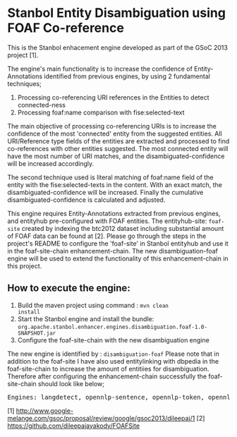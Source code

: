 Stanbol Entity Disambiguation using FOAF Co-reference
======================================================

This is the Stanbol enhacement engine developed as part of the GSoC 2013 project [1]. <br/>

The engine's main functionality is to increase the confidence of Entity-Annotations identified from previous engines, by using 2 fundamental techniques; <br/>
1. Processing co-referencing URI references in the Entities to detect connected-ness
2. Processing foaf:name comparison with fise:selected-text

The main objective of processing co-referencing URIs is to increase the confidence of the most 'connected' entity from the suggested entities. 
All URI/Reference type fields of the entities are extracted and processed to find co-references with other entities suggested. The most connected entity will have the most number of URI matches, and the disambiguated-confidence will be increased accordingly.

The second technique used is literal matching of foaf:name field of the entity with the fise:selected-texts in the content. With an exact match, the disambiguated-confidence will be increased. Finally the cumulative disambiguated-confidence is calculated and adjusted.

This engine requires Entity-Annotations extracted from previous engines, and entityhub pre-configured with FOAF entities. 
The entityhub-site: <code>foaf-site</code> created by indexing the btc2012 dataset including substantial amount of FOAF data can be found at [2]. Please go through the steps in the project's README to configure the 'foaf-site' in Stanbol entityhub and use it in the foaf-site-chain enhancement-chain. The new disambiguation-foaf engine will be used to extend the functionality of this enhancement-chain in this project. 

How to execute the engine:
--------------------------
1. Build the maven project using command : <code>mvn clean install</code> 
2. Start the Stanbol engine and install the bundle: <code>org.apache.stanbol.enhancer.engines.disambiguation.foaf-1.0-SNAPSHOT.jar</code> 
3. Configure the foaf-site-chain with the new disambiguation engine

The new engine is identified by : <code>disambiguation-foaf</code>
Please note that in addition to the foaf-site I have also used entitylinking with dbpedia in the foaf-site-chain to increase the amount of entitiies for disambiguation.
Therefore after configuring the enhancement-chain successfully the foaf-site-chain should look like below; <br/>
<pre>
Engines: langdetect, opennlp-sentence, opennlp-token, opennlp-pos, foaf-site-linking, opennlp-ner, dbpediaLinking, disambiguation-foaf
</pre>

[1] http://www.google-melange.com/gsoc/proposal/review/google/gsoc2013/dileepaj/1
[2] https://github.com/dileepajayakody/FOAFSite
